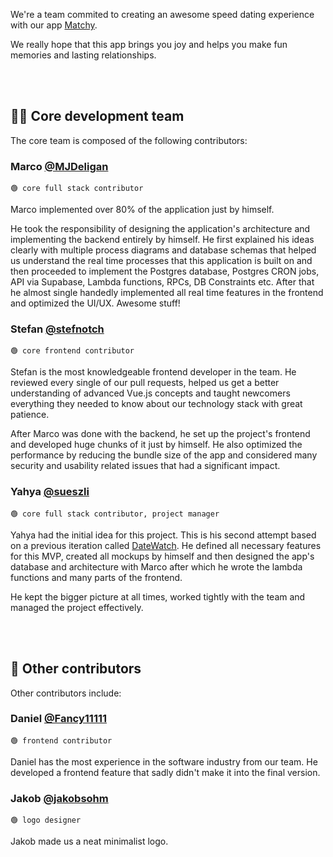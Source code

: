 We're a team commited to creating an awesome speed dating experience with our app [Matchy](https://github.com/matchyOrg/matchy).

We really hope that this app brings you joy and helps you make fun memories and lasting relationships.

<br><br>


## 👨‍💻 Core development team
The core team is composed of the following contributors:

### Marco [@MJDeligan](https://github.com/MJDeligan)
`🟢 core full stack contributor`

Marco implemented over 80% of the application just by himself.

He took the responsibility of designing the application's architecture and implementing the backend entirely by himself. He first explained his ideas clearly with multiple process diagrams and database schemas that helped us understand the real time processes that this application is built on and then proceeded to implement the Postgres database, Postgres CRON jobs, API via Supabase, Lambda functions, RPCs, DB Constraints etc. After that he almost single handedly implemented all real time features in the frontend and optimized the UI/UX. Awesome stuff!

### Stefan [@stefnotch](https://github.com/stefnotch)
`🟢 core frontend contributor`

Stefan is the most knowledgeable frontend developer in the team. He reviewed every single of our pull requests, helped us get a better understanding of advanced Vue.js concepts and taught newcomers everything they needed to know about our technology stack with great patience.

After Marco was done with the backend, he set up the project's frontend and developed huge chunks of it just by himself.
He also optimized the performance by reducing the bundle size of the app and considered many security and usability related issues that had a significant impact.

### Yahya [@sueszli](https://github.com/sueszli)
`🟢 core full stack contributor, project manager`

Yahya had the initial idea for this project. This is his second attempt based on a previous iteration called [DateWatch](https://github.com/sueszli/datewatch). He defined all necessary features for this MVP, created all mockups by himself and then designed the app's database and architecture with Marco after which he wrote the lambda functions and many parts of the frontend.

He kept the bigger picture at all times, worked tightly with the team and managed the project effectively.

<br><br>


## 🌱 Other contributors
Other contributors include:

### Daniel [@Fancy11111](https://github.com/Fancy11111)
`🟢 frontend contributor`

Daniel has the most experience in the software industry from our team. He developed a frontend feature that sadly didn't make it into the final version.

### Jakob [@jakobsohm](https://jakobsohm.at/)
`🟢 logo designer`

Jakob made us a neat minimalist logo.
